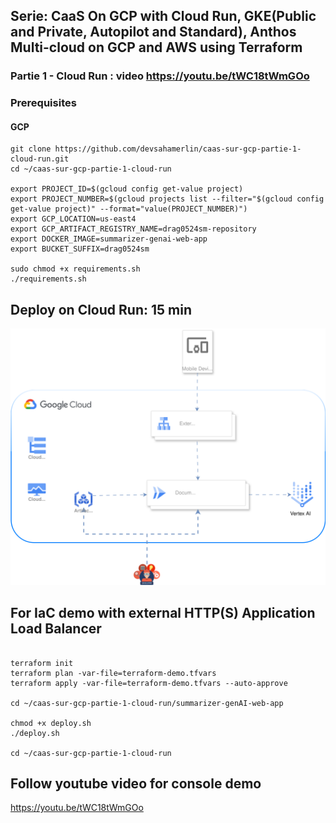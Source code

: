 ## Serie: CaaS On GCP with Cloud Run, GKE(Public and Private, Autopilot and Standard), Anthos Multi-cloud on GCP and AWS using Terraform
### Partie 1 - Cloud Run : video https://youtu.be/tWC18tWmGOo

### Prerequisites
#### GCP

```shell
git clone https://github.com/devsahamerlin/caas-sur-gcp-partie-1-cloud-run.git
cd ~/caas-sur-gcp-partie-1-cloud-run

export PROJECT_ID=$(gcloud config get-value project)
export PROJECT_NUMBER=$(gcloud projects list --filter="$(gcloud config get-value project)" --format="value(PROJECT_NUMBER)")
export GCP_LOCATION=us-east4
export GCP_ARTIFACT_REGISTRY_NAME=drag0524sm-repository
export DOCKER_IMAGE=summarizer-genai-web-app
export BUCKET_SUFFIX=drag0524sm

sudo chmod +x requirements.sh
./requirements.sh
```

## Deploy on Cloud Run: 15 min

![Cloud-Run-GenAI.svg](images%2FCloud-Run-GenAI.svg)

## For IaC demo with external HTTP(S) Application Load Balancer

```shell

terraform init
terraform plan -var-file=terraform-demo.tfvars
terraform apply -var-file=terraform-demo.tfvars --auto-approve

cd ~/caas-sur-gcp-partie-1-cloud-run/summarizer-genAI-web-app

chmod +x deploy.sh
./deploy.sh

cd ~/caas-sur-gcp-partie-1-cloud-run
```

## Follow youtube video for console demo
https://youtu.be/tWC18tWmGOo